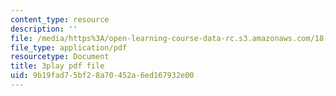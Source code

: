 ```yaml
---
content_type: resource
description: ''
file: /media/https%3A/open-learning-course-data-rc.s3.amazonaws.com/18-01-single-variable-calculus-fall-2006/9b19fad75bf28a70452a6ed167932e00_BSAA0akmPEU.pdf
file_type: application/pdf
resourcetype: Document
title: 3play pdf file
uid: 9b19fad7-5bf2-8a70-452a-6ed167932e00
---
```

